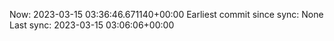 Now: 2023-03-15 03:36:46.671140+00:00 Earliest commit since sync: None Last sync: 2023-03-15 03:06:06+00:00
